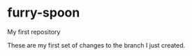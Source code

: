 # furry-spoon
My first repository 

These are my first set of changes to the branch I just created.

